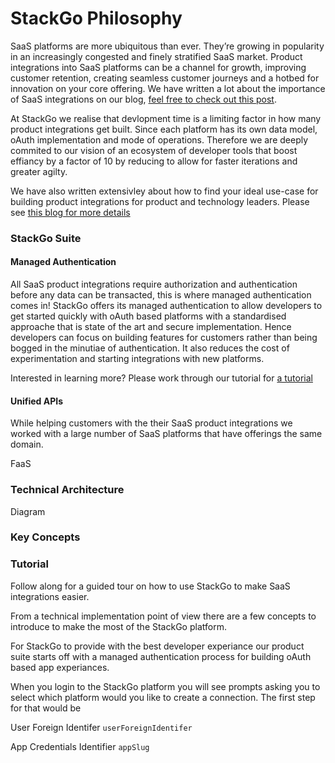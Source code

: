 # StackGo Philosophy


SaaS platforms are more ubiquitous than ever. They’re growing in popularity in an increasingly congested and finely stratified SaaS market. Product integrations into SaaS platforms can be a channel for growth, improving customer retention, creating seamless customer journeys and a hotbed for innovation on your core offering. We have written a lot about the importance of SaaS integrations on our blog, [feel free to check out this post](https://stackgo.io/software-marketplaces-for-growth/).

At StackGo we realise that devlopment time is a limiting factor in how many product integrations get built. Since each platform has its own data model, oAuth implementation and mode of operations. Therefore we are deeply commited to our vision of an ecosystem of developer tools that boost effiancy by a factor of 10 by reducing to allow for faster iterations and greater agilty. 

We have also written extensivley about how to find your ideal use-case for building product integrations for product and technology leaders. Please see [this blog for more details](https://stackgo.io/data-integration-and-saas-marketplaces/) 


### StackGo Suite

#### Managed Authentication 

All SaaS product integrations require authorization and authentication before any data can be transacted, this is where managed authentication comes in! 
StackGo offers its managed authentication to allow developers to get started quickly with oAuth based platforms with a standardised approache that is state of the art and secure implementation. Hence developers can focus on building features for customers rather than being bogged in the minutiae of authentication. It also reduces the cost of experimentation and starting integrations with new platforms.  

Interested in learning more? Please work through our tutorial for [a tutorial](linik)

#### Unified APIs

While helping customers with the their SaaS product integrations we worked with a large number of SaaS platforms that have offerings the same domain. 

FaaS

### Technical Architecture

Diagram




### Key Concepts



### Tutorial 
Follow along for a guided tour on how to use StackGo to make SaaS integrations easier. 


From a technical implementation point of view there are a few concepts to introduce to make the most of the StackGo platform.

For StackGo to provide with the best developer experiance our product suite starts off with a managed authentication process for building oAuth based app experiances. 

When you login to the StackGo platform you will see prompts asking you to select which platform would you like to create a connection. The first step for that would be 

User Foreign Identifer `userForeignIdentifer`

App Credentials Identifier `appSlug`



